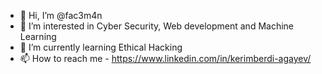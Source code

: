 - 👋 Hi, I’m @fac3m4n
- 👀 I’m interested in Cyber Security, Web development and Machine Learning
- 🌱 I’m currently learning Ethical Hacking
- 📫 How to reach me - https://www.linkedin.com/in/kerimberdi-agayev/

<!---
fac3m4n/fac3m4n is a ✨ special ✨ repository because its `README.md` (this file) appears on your GitHub profile.
You can click the Preview link to take a look at your changes.
--->
